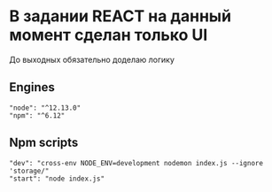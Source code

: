 # В задании REACT на данный момент сделан только UI

До выходных обязательно доделаю логику

## Engines

```
"node": "^12.13.0"
"npm": "^6.12"
```

## Npm scripts

```
"dev": "cross-env NODE_ENV=development nodemon index.js --ignore 'storage/"
"start": "node index.js"
```
